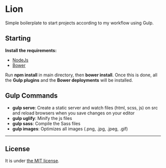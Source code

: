 # Lion
Simple boilerplate to start projects according to my workflow using Gulp.

## Starting
**Install the requirements:**
- [NodeJs](https://nodejs.org/en/)
- [Bower](https://bower.io/)

Run **npm install** in main directory, then **bower install**. 
Once this is done, all the **Gulp plugins** and the **Bower deployments** will be installed.

## Gulp Commands
- **gulp serve**: Create a static server and watch files (html, scss, js) on src and reload browsers when you save changes on your editor
- **gulp uglify**: Minify the js files
- **gulp sass**: Compile the Sass files
- **gulp images**: Optimizes all images (.png, .jpg, .jpeg, .gif)

-----

## License
It is under [the MIT license](/LICENSE).

